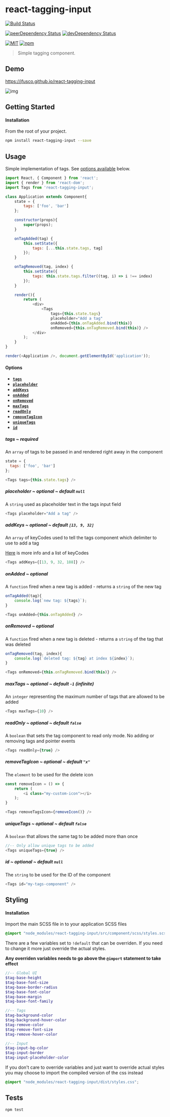 # react-tagging-input

[![Build Status][build-image]][build-url]

[![peerDependency Status][peer-dep-image]][peer-dep-url]
[![devDependency Status][dev-dep-image]][dev-dep-url]

[![MIT][mit-image]][mit-url]
[![npm][npm-version-image]][npm-url]

> Simple tagging component.

## Demo ##
https://jfusco.github.io/react-tagging-input

![img](demo.gif)

## Getting Started ##

#### Installation
From the root of your project.
```sh
npm install react-tagging-input --save
```

## Usage
Simple implementation of tags. See [options available](#options) below.
```js
import React, { Component } from 'react';
import { render } from 'react-dom';
import Tags from 'react-tagging-input';

class Application extends Component{
	state = {
		tags: ['foo', 'bar']
	};

	constructor(props){
		super(props);
	}

	onTagAdded(tag) {
		this.setState({
			tags: [...this.state.tags, tag]
		});
	}

	onTagRemoved(tag, index) {
		this.setState({
			tags: this.state.tags.filter((tag, i) => i !== index)
		});
	}

	render(){
		return (
			<div>
				<Tags
					tags={this.state.tags}
					placeholder="Add a tag"
					onAdded={this.onTagAdded.bind(this)}
					onRemoved={this.onTagRemoved.bind(this)} />
			</div>
		);
	}
}

render(<Application />, document.getElementById('application'));
```

<a name="options"></a>
#### Options
* **[`tags`](#tags)**
* **[`placeholder`](#placeholder)**
* **[`addKeys`](#addKeys)**
* **[`onAdded`](#onAdded)**
* **[`onRemoved`](#onRemoved)**
* **[`maxTags`](#maxTags)**
* **[`readOnly`](#readOnly)**
* **[`removeTagIcon`](#removeTagIcon)**
* **[`uniqueTags`](#uniqueTags)**
* **[`id`](#id)**

<a name="tags"></a>
##### tags ~ required
An `array` of tags to be passed in and rendered right away in the component
```js
state = {
  tags: ['foo', 'bar']
};

<Tags tags={this.state.tags} />
```

<a name="placeholder"></a>
##### placeholder ~ optional ~ default `null`
A `string` used as placeholder text in the tags input field
```js
<Tags placeholder="Add a tag" />
```

<a name="addKeys"></a>
##### addKeys ~ optional ~ default `[13, 9, 32]`
An `array` of keyCodes used to tell the tags component which delimiter to use to add a tag

[Here](https://developer.mozilla.org/en-US/docs/Web/API/KeyboardEvent/keyCode) is more info and a list of keyCodes
```js
<Tags addKeys={[13, 9, 32, 188]} />
```

<a name="onAdded"></a>
##### onAdded ~ optional
A `function` fired when a new tag is added - returns a `string` of the new tag
```js
onTagAdded(tag){
	console.log(`new tag: ${tags}`);
}

<Tags onAdded={this.onTagAdded} />
```

<a name="onRemoved"></a>
##### onRemoved ~ optional
A `function` fired when a new tag is deleted - returns a `string` of the tag that was deleted
```js
onTagRemoved(tag, index){
	console.log(`deleted tag: ${tag} at index ${index}`);
}

<Tags onRemoved={this.onTagRemoved.bind(this)} />
```

<a name="maxTags"></a>
##### maxTags ~ optional ~ default `-1` (infinite)
An `integer` representing the maximum number of tags that are allowed to be added
```js
<Tags maxTags={10} />
```

<a name="readOnly"></a>
##### readOnly ~ optional ~ default `false`
A `boolean` that sets the tag component to read only mode. No adding or removing tags and pointer events
```js
<Tags readOnly={true} />
```

<a name="removeTagIcon"></a>
##### removeTagIcon ~ optional ~ default `"x"`
The `element` to be used for the delete icon
```js
const removeIcon = () => {
	return (
		<i class="my-custom-icon"></i>
	);
}

<Tags removeTagsIcon={removeIcon()} />
```

<a name="uniqueTags"></a>
##### uniqueTags ~ optional ~ default `false`
A `boolean` that allows the same tag to be added more than once
```js
//-- Only allow unique tags to be added
<Tags uniqueTags={true} />
```

<a name="id"></a>
##### id ~ optional ~ default `null`
The `string` to be used for the ID of the component
```js
<Tags id="my-tags-component" />
```

## Styling
#### Installation
Import the main SCSS file in to your application SCSS files
```scss
@import "node_modules/react-tagging-input/src/component/scss/styles.scss";
```

There are a few variables set to `!default` that can be overriden. If you need to change it more just override the actual styles.

**Any overriden variables needs to go above the `@import` statement to take effect**
```scss
//-- Global UI
$tag-base-height
$tag-base-font-size
$tag-base-border-radius
$tag-base-font-color
$tag-base-margin
$tag-base-font-family

//-- Tags
$tag-background-color
$tag-background-hover-color
$tag-remove-color
$tag-remove-font-size
$tag-remove-hover-color

//-- Input
$tag-input-bg-color
$tag-input-border
$tag-input-placeholder-color
```

If you don't care to override variables and just want to override actual styles you may choose to import the compiled version of the css instead
```scss
@import "node_modules/react-tagging-input/dist/styles.css";
```

## Tests ##
```
npm test
```

[build-image]: https://travis-ci.org/JFusco/react-tagging-input.svg?branch=master
[build-url]: https://travis-ci.org/JFusco/react-tagging-input
[mit-image]: https://img.shields.io/npm/l/react-tagging-input.svg?style=flat-square
[mit-url]: https://github.com/JFusco/react-tagging-input/blob/master/LICENSE
[npm-version-image]: https://img.shields.io/npm/v/npm.svg?maxAge=2592000
[npm-url]: https://www.npmjs.com/package/react-tagging-input
[dev-dep-image]: https://david-dm.org/JFusco/react-tagging-input/dev-status.svg
[dev-dep-url]: https://david-dm.org/JFusco/react-tagging-input?type=dev
[peer-dep-image]: https://david-dm.org/JFusco/react-tagging-input/peer-status.svg
[peer-dep-url]: https://david-dm.org/JFusco/react-tagging-input?type=peer
